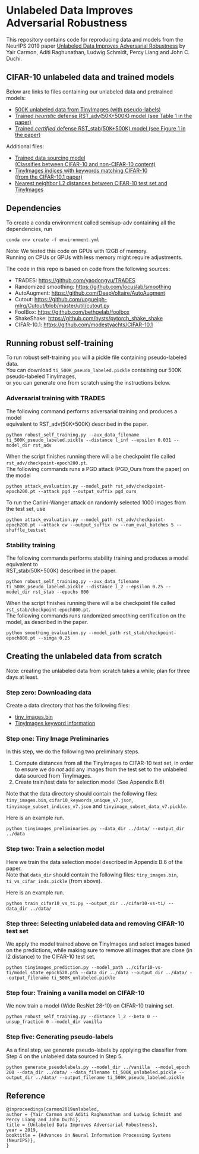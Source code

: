 
# Unlabeled Data Improves Adversarial Robustness  
  
This repository contains code for reproducing data and models from the NeurIPS 2019 paper [Unlabeled Data Improves Adversarial Robustness](https://arxiv.org/pdf/1905.13736.pdf) by Yair Carmon, Aditi Raghunathan, Ludwig Schmidt, Percy Liang and John C. Duchi. 

## CIFAR-10 unlabeled data and trained models  

Below are links to files containing our unlabeled data and pretrained models:

- [500K unlabeled data from TinyImages (with pseudo-labels)](https://drive.google.com/open?id=1LTw3Sb5QoiCCN-6Y5PEKkq9C9W60w-Hi)
- [Trained *heuristic* defense RST_adv(50K+500K) model (see Table 1 in the paper)](https://drive.google.com/open?id=1S3in_jVYJ-YBe5-4D0N70R4bN82kP5U2)
- [Trained *certified* defense RST_stab(50K+500K) model (see Figure 1 in the paper)](https://drive.google.com/open?id=1qNCQf1S47W9DPurUN4SKakmU87wE7ZRv)  
  
Additional files:  
- [Trained data sourcing model  
 (Classifies between CIFAR-10 and non-CIFAR-10 content)](https://drive.google.com/open?id=1neK7UPhX7muJM7GvUtYSPZB3yan8iy5b) 
- [TinyImages indices with keywords matching CIFAR-10  
(from the CIFAR-10.1 paper)](https://drive.google.com/open?id=1OaAGYLxr62t7Zby6F0jScMORnadk6Oz2)
- [Nearest neighbor L2 distances between CIFAR-10 test set and TinyImages](https://drive.google.com/open?id=1yMDnCfByqE6Y3l44844zF4fzjTyXaeKs) 
  
## Dependencies  
To create a conda environment called semisup-adv containing all the dependencies, run  
```  
conda env create -f environment.yml  
```  
  
Note: We tested this code on GPUs with 12GB of memory.   
Running on CPUs or GPUs with less memory might require adjustments.  
  
The code in this repo is based on code from the following sources:  
- TRADES: https://github.com/yaodongyu/TRADES  
- Randomized smoothing: https://github.com/locuslab/smoothing  
- AutoAugment: https://github.com/DeepVoltaire/AutoAugment  
- Cutout: https://github.com/uoguelph-mlrg/Cutout/blob/master/util/cutout.py  
- FoolBox: https://github.com/bethgelab/foolbox  
- ShakeShake: https://github.com/hysts/pytorch_shake_shake  
- CIFAR-10.1: https://github.com/modestyachts/CIFAR-10.1
  
## Running robust self-training  
To run robust self-training you will a pickle file containing pseudo-labeled data.   
You can download ```ti_500K_pseudo_labeled.pickle``` containing our 500K pseudo-labeled TinyImages,  
or you can generate one from scratch using the instructions below.  
  
### Adversarial training with TRADES  
The following command performs adversarial training and produces a model  
equivalent to  RST_adv(50K+500K) described in the paper.  
```  
python robust_self_training.py --aux_data_filename ti_500K_pseudo_labeled.pickle --distance l_inf --epsilon 0.031 --model_dir rst_adv 
```  
  
When the script finishes running there will a be checkpoint file called `rst_adv/checkpoint-epoch200.pt`.  
The following commands runs a PGD attack (PGD_Ours from the paper) on the model  
```  
python attack_evaluation.py --model_path rst_adv/checkpoint-epoch200.pt --attack pgd --output_suffix pgd_ours  
```  
  
To run the Carlini-Wanger attack on randomly selected 1000 images from the test set, use  
```  
python attack_evaluation.py --model_path rst_adv/checkpoint-epoch200.pt --attack cw --output_suffix cw --num_eval_batches 5 --shuffle_testset  
```  
  
### Stability training  
The following commands performs stability training and produces a model equivalent to  
RST_stab(50K+500K) described in the paper.  
```  
python robust_self_training.py --aux_data_filename ti_500K_pseudo_labeled.pickle --distance l_2 --epsilon 0.25 --model_dir rst_stab --epochs 800
 ```
 
When the script finishes running there will a be checkpoint file called `rst_stab/checkpoint-epoch800.pt`.  
The following commands runs randomized smoothing certification on the model, as described in the paper.  
```  
python smoothing_evaluation.py --model_path rst_stab/checkpoint-epoch800.pt --simga 0.25  
```
  
## Creating the unlabeled data from scratch  

Note: creating the unlabeled data from scratch takes a while; plan for three days at least.

### Step zero: Downloading data 
Create a data directory that has the following files: 
- [tiny_images.bin](http://horatio.cs.nyu.edu/mit/tiny/data/tiny_images.bin)
- [TinyImages keyword information](https://drive.google.com/open?id=1OaAGYLxr62t7Zby6F0jScMORnadk6Oz2)

### Step one: Tiny Image Preliminaries  
In this step, we do the following two preliminary steps.   
1) Compute distances from all the TinyImages to CIFAR-10 test set, in order to ensure we do *not* add any images from the test set to the unlabeled data sourced from TinyImages.   
2) Create train/test data for selection model (See Appendix B.6)  
    
Note that the data directory should contain the following files: `tiny_images.bin`, `cifar10_keywords_unique_v7.json`, `tinyimage_subset_indices_v7.json`  and `tinyimage_subset_data_v7.pickle`.
  
Here is an example run.  
 ``` 
 python tinyimages_preliminaries.py --data_dir ../data/ --output_dir ../data
 ```  
  
### Step two: Train a selection model
Here we train the data selection model described in Appendix B.6 of the paper.    
Note that `data_dir` should contain the following files: `tiny_images.bin`, `ti_vs_cifar_inds.pickle` (from above).   
  
Here is an example run.   

 ```
 python train_cifar10_vs_ti.py --output_dir ../cifar10-vs-ti/ --data_dir ../data/  
```  
  
  
### Step three:  Selecting unlabeled data and removing CIFAR-10 test set   
We apply the model trained above on TinyImages and select images based on the predictions, while making sure to remove all images that are close (in l2 distance) to the CIFAR-10 test set.   

 ```
python tinyimages_prediction.py --model_path ../cifar10-vs-ti/model_state_epoch520.pth --data_dir ../data --output_dir ../data/ --output_filename ti_500K_unlabeled.pickle  
 ```  
 
### Step four: Training a vanilla model on CIFAR-10 
We now train a model (Wide ResNet 28-10) on CIFAR-10 training set.   
  
 ```
python robust_self_training.py --distance l_2 --beta 0 --unsup_fraction 0 --model_dir vanilla  
 ```

### Step five: Generating pseudo-labels 
As a final step, we generate pseudo-labels by applying the classifier from Step 4 on the unlabeled data sourced in Step 5.   
  
 ```
python generate_pseudolabels.py --model_dir ../vanilla  --model_epoch 200 --data_dir ../data/ --data_filename ti_500K_unlabeled.pickle --output_dir ../data/ --output_filename ti_500K_pseudo_labeled.pickle  
 ``` 

 ## Reference  
```  
@inproceedings{carmon2019unlabeled,  
author = {Yair Carmon and Aditi Raghunathan and Ludwig Schmidt and Percy Liang and John Duchi},  
title = {Unlabeled Data Improves Adversarial Robustness},  
year = 2019,  
booktitle = {Advances in Neural Information Processing Systems (NeurIPS)},  
}  
```